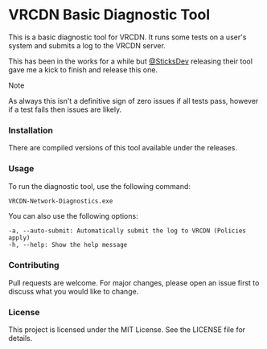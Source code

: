 # VRCDN Basic Diagnostic Tool
This is a basic diagnostic tool for VRCDN. It runs some tests on a user's system and submits a log to the VRCDN server.

 This has been in the works for a while but [@SticksDev](https://github.com/SticksDev) releasing their tool gave me a kick to finish and release this one.

 > [!NOTE] 
 > As always this isn't a definitive sign of zero issues if all tests pass, however if a test fails then issues are likely.

### Installation
There are compiled versions of this tool available under the releases.

### Usage
To run the diagnostic tool, use the following command:
```cmd
VRCDN-Network-Diagnostics.exe
```

You can also use the following options:
```
-a, --auto-submit: Automatically submit the log to VRCDN (Policies apply)
-h, --help: Show the help message
```
### Contributing
Pull requests are welcome. For major changes, please open an issue first to discuss what you would like to change.

### License
This project is licensed under the MIT License. See the LICENSE file for details.